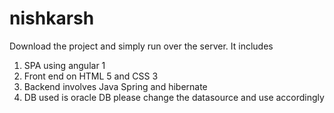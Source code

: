 # nishkarsh

Download the project and simply run over the server.
It includes 
1. SPA using angular 1
2. Front end on HTML 5 and CSS 3
3. Backend involves Java Spring and hibernate
4. DB used is oracle DB please change the datasource and use accordingly
